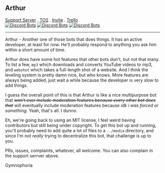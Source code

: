 ## Arthur

[Support Server](https://discord.gg/HW7KYG9) . [TOS](http://bit.ly/ArthurTOS) . [Invite](https://discordapp.com/oauth2/authorize?client_id=329085343800229889&permissions=34683526&scope=bot) . [Trello](https://trello.com/b/wt7ptHpC/arthur)  
[![Discord Bots](https://discordbots.org/api/widget/status/329085343800229889.svg)](https://discordbots.org/bot/329085343800229889) [![Discord Bots](https://discordbots.org/api/widget/servers/329085343800229889.svg)](https://discordbots.org/bot/329085343800229889) [![Discord Bots](https://discordbots.org/api/widget/upvotes/329085343800229889.svg)](https://discordbots.org/bot/329085343800229889)

---

Arthur - Another one of those bots that does things. It has an active developer, at least for now. He'll probably respond to anything you ask him within a short amount of time.

Arthur does have some hot features that other bots don't, but not that many. To list a few, `mp3` which downloads and converts YouTube videos to mp3, and `webshot` which takes a full-length shot of a website. And I think the leveling system is pretty damn nice, but who knows. More features are always being added, just wait a while because the developer is very slow to add things.

I guess the overall point of this is that Arthur is like a nice multipurpose bot that ~~won't ever include moderation features *because every other bot does that*~~ will eventually include moderation features because *idk i was forced or something*. Yeah, that's all. I dunno.

Eh, we're going back to using an MIT license, I feel weird having contributors but still being under copyright. To get this bot up and running, you'll probably need to add quite a lot of files to a `../media` directory, and since I'm not *really* trying to decentralize this bot, that challenge is up to you.

PRs, issues, complaints, whatever, all welcome. You can also complain in the support serrver above.

Gymnophoria